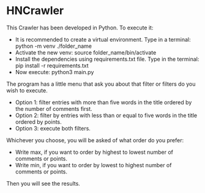 # HNCrawler


This Crawler has been developed in Python. To execute it:    
* It is recommended to create a virtual environment. Type in a terminal: python -m venv ./folder_name
* Activate the new venv: source  folder_name/bin/activate
* Install the dependencies using requirements.txt file. Type in the terminal: pip install -r requirements.txt
* Now execute: python3 main.py


The program has a little menu that ask you about that filter or filters do you wish to execute.

* Option 1: filter entries with more than five words in the title ordered by the number of comments first.
* Option 2: filter by entries with less than or equal to five words in the title ordered by points.
* Option 3: execute both filters.

Whichever you choose, you will be asked of what order do you prefer:
* Write max, if you want to order by highest to lowest number of comments or points.
* Write min, if you want to order by lowest to highest number of comments or points.

Then you will see the results.